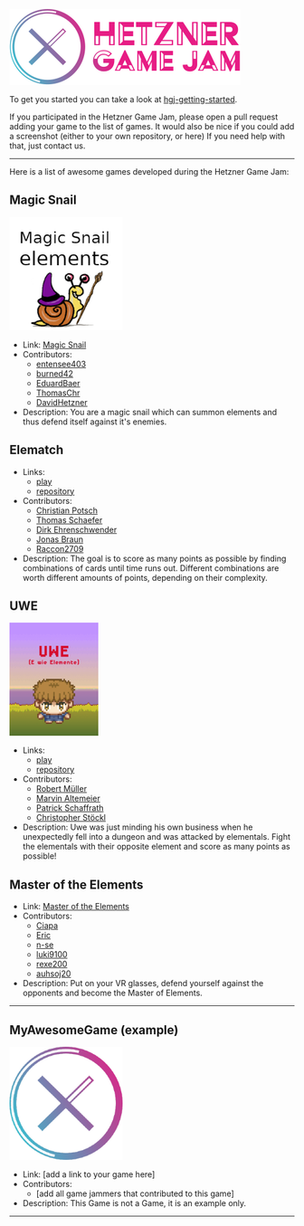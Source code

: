 ![Hetzner Game Jam](images/hetzner_game_jam_logo.svg "Hetzner Game Jam")

To get you started you can take a look at [hgj-getting-started](https://github.com/hetzneronline/hgj-getting-started.git).

If you participated in the Hetzner Game Jam, please open a pull request adding your game to the list of games.
It would also be nice if you could add a screenshot (either to your own repository, or here)
If you need help with that, just contact us.

---

Here is a list of awesome games developed during the Hetzner Game Jam:

[comment]: <> (add your game here, you can find an example at the end of this file)

Magic Snail
-----------

<img src="https://raw.githubusercontent.com/magic-snail/magic-snail/master/assets/images/magic-snail.png" height="200">

- Link: [Magic Snail](https://github.com/magic-snail/magic-snail)
- Contributors:
  - [entensee403](https://github.com/entensee403)
  - [burned42](https://github.com/burned42)
  - [EduardBaer](https://github.com/EduardBaer)
  - [ThomasChr](https://github.com/ThomasChr)
  - [DavidHetzner](https://github.com/DavidHetzner)
- Description: You are a magic snail which can summon elements and thus defend itself against it's enemies.

Elematch
--------

- Links:
  - [play](https://elemat.ch)
  - [repository](https://github.com/elematch/elematch)
- Contributors:
  - [Christian Potsch](https://github.com/Cyberdog66)
  - [Thomas Schaefer](https://github.com/Holly1337)
  - [Dirk Ehrenschwender](https://github.com/dehrenschwender)
  - [Jonas Braun](https://github.com/j-brn)
  - [Raccon2709](https://github.com/Raccoon2709)
- Description: The goal is to score as many points as possible by finding combinations of cards until time runs out. Different combinations are worth different amounts of points, depending on their complexity.

UWE
--------

<img src="https://github.com/Herzmut-Games/uwe/raw/master/uwe_logo.png" height="200">

- Links:
  - [play](https://play.herzmut.games)
  - [repository](https://github.com/Herzmut-Games/uwe)
- Contributors:
  - [Robert Müller](https://github.com/Flipez)
  - [Marvin Altemeier](https://github.com/iMarv)
  - [Patrick Schaffrath](https://github.com/patrickschaffrath)
  - [Christopher Stöckl](https://github.com/c-stoeckl)
- Description: Uwe was just minding his own business when he unexpectedly fell into a dungeon and was attacked by elementals.
  Fight the elementals with their opposite element and score as many points as possible!

Master of the Elements
-----------------------

- Link: [Master of the Elements](https://github.com/hgj-air/master-of-the-elements)
- Contributors:
  - [Ciapa](https://github.com/Ciapa)
  - [Eric](https://github.com/sloinger)
  - [n-se](https://github.com/n-se)
  - [luki9100](https://github.com/luki9100)
  - [rexe200](https://github.com/rexe200)
  - [auhsoj20](https://github.com/auhsoj20)
- Description: Put on your VR glasses, defend yourself against the opponents and become the Master of Elements.

---

MyAwesomeGame (example)
-----------------------

<img src="images/hetzner_game_jam_logo_small.png" height="200">

- Link: [add a link to your game here]
- Contributors:
  - [add all game jammers that contributed to this game]
- Description: This Game is not a Game, it is an example only.
---

